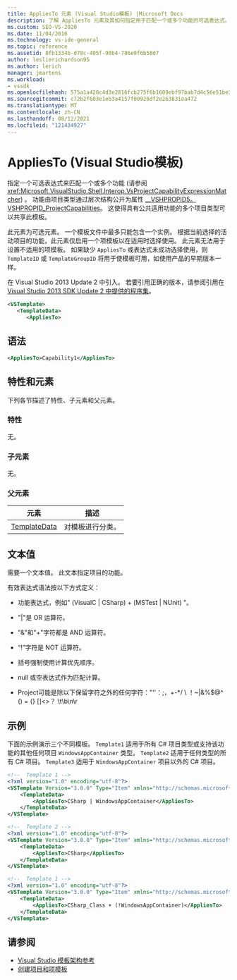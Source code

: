 ```yaml
---
title: AppliesTo 元素 (Visual Studio模板) |Microsoft Docs
description: 了解 AppliesTo 元素及其如何指定用于匹配一个或多个功能的可选表达式。
ms.custom: SEO-VS-2020
ms.date: 11/04/2016
ms.technology: vs-ide-general
ms.topic: reference
ms.assetid: 8fb1334b-d78c-405f-98b4-786e9f6b58d7
author: leslierichardson95
ms.author: lerich
manager: jmartens
ms.workload:
- vssdk
ms.openlocfilehash: 575a1a428c4d3e2816fcb275f6b1609ebf97bab7d4c56e51be3ad24e7f44d27a
ms.sourcegitcommit: c72b2f603e1eb3a4157f00926df2e263831ea472
ms.translationtype: MT
ms.contentlocale: zh-CN
ms.lasthandoff: 08/12/2021
ms.locfileid: "121434927"
---
```

# <a name="appliesto-element-visual-studio-templates"></a>AppliesTo (Visual Studio模板) 

指定一个可选表达式来匹配一个或多个功能 (请参阅 <xref:Microsoft.VisualStudio.Shell.Interop.VsProjectCapabilityExpressionMatcher>) 。 功能由项目类型通过层次结构公开为属性 [__VSHPROPID5。VSHPROPID_ProjectCapabilities](<xref:Microsoft.VisualStudio.Shell.Interop.__VSHPROPID5.VSHPROPID_ProjectCapabilities>)。 这使得具有公共适用功能的多个项目类型可以共享此模板。

此元素为可选元素。 一个模板文件中最多只能包含一个实例。 根据当前选择的活动项目的功能，此元素仅启用一个项模板以在适用时选择使用。 此元素无法用于设置不适用的项模板。 如果缺少 `AppliesTo` 或表达式未成功选择使用，则 `TemplateID` 或 `TemplateGroupID` 将用于使模板可用，如使用产品的早期版本一样。

在 Visual Studio 2013 Update 2 中引入。 若要引用正确的版本，请参阅引用在[Visual Studio 2013 SDK Update 2 中提供的程序集](/previous-versions/dn632168(v=vs.120))。

```xml
<VSTemplate>
   <TemplateData>
      <AppliesTo>
```

## <a name="syntax"></a>语法

```xml
<AppliesTo>Capability1</AppliesTo>
```

## <a name="attributes-and-elements"></a>特性和元素

下列各节描述了特性、子元素和父元素。

### <a name="attributes"></a>特性

无。

### <a name="child-elements"></a>子元素

无。

### <a name="parent-elements"></a>父元素

|元素|描述|
|-------------|-----------------|
|[TemplateData](../extensibility/templatedata-element-visual-studio-templates.md)|对模板进行分类。|

## <a name="text-value"></a>文本值

需要一个文本值。 此文本指定项目的功能。

有效表达式语法按以下方式定义：

- 功能表达式，例如" (VisualC &#124; CSharp) + (MSTest &#124; NUnit) "。

- "&#124;"是 OR 运算符。

- "&"和"+"字符都是 AND 运算符。

- “!”字符是 NOT 运算符。

- 括号强制使用计算优先顺序。

- null 或空表达式作为匹配计算。

- Project可能是除以下保留字符之外的任何字符："''：;，+-*/ \\ ！~&#124;&%$@^ () = {} []<>？ \t\b\n\r

## <a name="example"></a>示例

下面的示例演示三个不同模板。 `Template1` 适用于所有 C# 项目类型或支持该功能的其他任何项目 `WindowsAppContainer` 类型。 `Template2` 适用于任何类型的所有 C# 项目。 `Template3` 适用于 `WindowsAppContainer` 项目以外的 C# 项目。

```xml
<!--  Template 1 -->
<?xml version="1.0" encoding="utf-8"?>
<VSTemplate Version="3.0.0" Type="Item" xmlns="http://schemas.microsoft.com/developer/vstemplate/2005" xmlns:xsi="http://www.w3.org/2001/XMLSchema-instance" xsi:schemaLocation="http://schemas.microsoft.com/developer/vstemplate/2005">
    <TemplateData>
        <AppliesTo>CSharp | WindowsAppContainer</AppliesTo>
    </TemplateData>
</VSTemplate>

<!--  Template 2 -->
<?xml version="1.0" encoding="utf-8"?>
<VSTemplate Version="3.0.0" Type="Item" xmlns="http://schemas.microsoft.com/developer/vstemplate/2005" xmlns:xsi="http://www.w3.org/2001/XMLSchema-instance" xsi:schemaLocation="http://schemas.microsoft.com/developer/vstemplate/2005">
    <TemplateData>
        <AppliesTo>CSharp</AppliesTo>
    </TemplateData>
</VSTemplate>

<!--  Template 1 -->
<?xml version="1.0" encoding="utf-8"?>
<VSTemplate Version="3.0.0" Type="Item" xmlns="http://schemas.microsoft.com/developer/vstemplate/2005" xmlns:xsi="http://www.w3.org/2001/XMLSchema-instance" xsi:schemaLocation="http://schemas.microsoft.com/developer/vstemplate/2005">
    <TemplateData>
        <AppliesTo>CSharp_Class + (!WindowsAppContainer)</AppliesTo>
    </TemplateData>
</VSTemplate>
```

## <a name="see-also"></a>请参阅

- [Visual Studio 模板架构参考](../extensibility/visual-studio-template-schema-reference.md)
- [创建项目和项模板](../ide/creating-project-and-item-templates.md)
